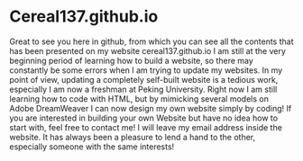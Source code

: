 # Cereal137.github.io
Great to see you here in github, from which you can see all the contents that has been presented on my website cereal137.github.io
I am still at the very beginning period of learning how to build a website, so there may constantly be some errors when I am trying to update my websites.
In my point of view, updating a completely self-built website is a tedious work, especially I am now a freshman at Peking University.
Right now I am still learning how to code with HTML, but by mimicking several models on Adobe DreamWeaver I can now design my own website simply by coding!
If you are interested in building your own Website but have no idea how to start with, feel free to contact me!
I will leave my email address inside the website. It has always been a pleasure to lend a hand to the other, especially someone with the same interests!
